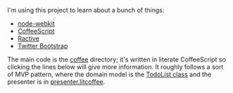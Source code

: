 I'm using this project to learn about a bunch of things:
* [node-webkit](https://github.com/rogerwang/node-webkit)
* [CoffeeScript](http://coffeescript.org/)
* [Ractive](http://www.ractivejs.org/)
* [Twitter Bootstrap](http://getbootstrap.com/)

The main code is the [coffee](coffee) directory; it's written in literate CoffeeScript so clicking the
lines below will give more information.  It roughly follows a sort of MVP pattern, where the domain model
is the [TodoList class](coffee/todolist.litcoffee) and the presenter is in
[presenter.litcoffee](coffee/presenter.litcoffee).
